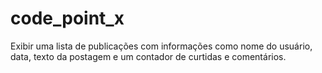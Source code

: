 # code_point_x
Exibir uma lista de publicações  com informações como nome do usuário, data, texto da postagem e um contador de curtidas e comentários.
